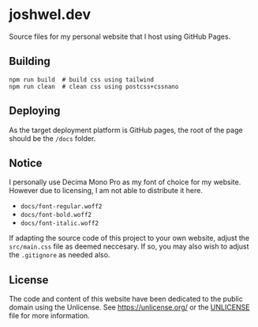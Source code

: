 # joshwel.dev

Source files for my personal website that I host using GitHub Pages.

## Building

```shell
npm run build  # build css using tailwind
npm run clean  # clean css using postcss+cssnano
```

## Deploying

As the target deployment platform is GitHub pages, the root of the page should be the
`/docs` folder.

## Notice

I personally use Decima Mono Pro as my font of choice for my website. However due to
licensing, I am not able to distribute it here.

- `docs/font-regular.woff2`
- `docs/font-bold.woff2`
- `docs/font-italic.woff2`

If adapting the source code of this project to your own website, adjust the
`src/main.css` file as deemed neccesary. If so, you may also wish to adjust the
`.gitignore` as needed also.

## License

The code and content of this website have been dedicated to the public domain using the
Unlicense. See <https://unlicense.org/> or the [UNLICENSE](UNLICENSE) file for more
information.
